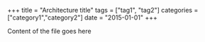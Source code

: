 +++
title     = "Architecture title"
tags    = ["tag1", "tag2"]
categories  = ["category1","category2"]
date    = "2015-01-01"
+++

Content of the file goes here
